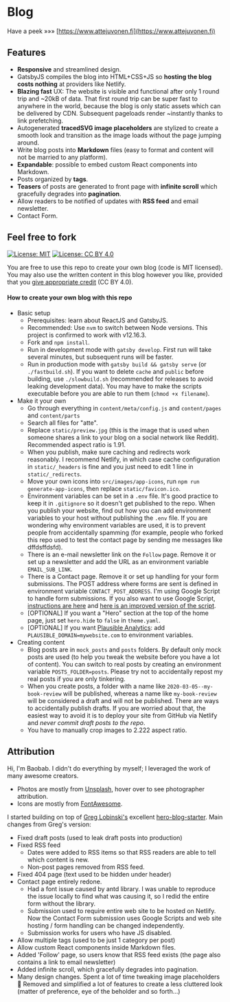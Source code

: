 # Blog

Have a peek »»» [https://www.attejuvonen.fi](https://www.attejuvonen.fi)

## Features

- **Responsive** and streamlined design.
- GatsbyJS compiles the blog into HTML+CSS+JS so **hosting the blog costs nothing** at providers like Netlify.
- **Blazing fast** UX: The website is visible and functional after only 1 round trip and ~20kB of data. That first round trip can be super fast to anywhere in the world, because the blog is only static assets which can be delivered by CDN. Subsequent pageloads render ~instantly thanks to link prefetching.
- Autogenerated **tracedSVG image placeholders** are stylized to create a smooth look and transition as the image loads without the page jumping around.
- Write blog posts into **Markdown** files (easy to format and content will not be married to any platform).
- **Expandable**: possible to embed custom React components into Markdown.
- Posts organized by **tags**.
- **Teasers** of posts are generated to front page with **infinite scroll** which gracefully degrades into **pagination**.
- Allow readers to be notified of updates with **RSS feed** and email newsletter.
- Contact Form.

## Feel free to fork

[![License: MIT](badge-mit.svg)](https://opensource.org/licenses/MIT)
[![License: CC BY 4.0](badge-cc.svg)](https://creativecommons.org/licenses/by/4.0/)

You are free to use this repo to create your own blog (code is MIT licensed). You may also use the written content in this blog however you like, provided that you [give appropriate credit](https://creativecommons.org/licenses/by/4.0) (CC BY 4.0).

#### How to create your own blog with this repo

- Basic setup
    - Prerequisites: learn about ReactJS and GatsbyJS.
    - Recommended: Use `nvm` to switch between Node versions. This project is confirmed to work with v12.16.3.
    - Fork and `npm install`.
    - Run in development mode with `gatsby develop`. First run will take several minutes, but subsequent runs will be faster.
    - Run in production mode with `gatsby build && gatsby serve` (or `./fastbuild.sh`). If you want to delete `cache` and `public` before building, use `./slowbuild.sh` (recommended for releases to avoid leaking development data). You may have to make the scripts executable before you are able to run them (`chmod +x filename`).
- Make it your own
    - Go through everything in `content/meta/config.js` and `content/pages` and `content/parts`
    - Search all files for "atte".
    - Replace `static/preview.jpg` (this is the image that is used when someone shares a link to your blog on a social network like Reddit). Recommended aspect ratio is 1.91.
    - When you publish, make sure caching and redirects work reasonably. I recommend Netlify, in which case cache configuration in `static/_headers` is fine and you just need to edit 1 line in `static/_redirects`.
    - Move your own icons into `src/images/app-icons`, run `npm run generate-app-icons`, then replace `static/favicon.ico`.
    - Environment variables can be set in a `.env` file. It's good practice to keep it in `.gitignore` so it doesn't get published to the repo. When you publish your website, find out how you can add environment variables to your host without publishing the `.env` file. If you are wondering why environment variables are used, it is to prevent people from accidentally spamming (for example, people who forked this repo used to test the contact page by sending me messages like dffdsffdsfd).
    - There is an e-mail newsletter link on the `Follow` page. Remove it or set up a newsletter and add the URL as an environment variable `EMAIL_SUB_LINK`.
    - There is a Contact page. Remove it or set up handling for your form submissions. The POST address where forms are sent is defined in environment variable `CONTACT_POST_ADDRESS`. I'm using Google Script to handle form submissions. If you also want to use Google Script, [instructions are here](https://github.com/dwyl/learn-to-send-email-via-google-script-html-no-server) and [here is an improved version of the script](handleFormSubmission.gs). 
    - [OPTIONAL] If you want a "Hero" section at the top of the home page, just set `hero.hide` to `false` in `theme.yaml`.
    - [OPTIONAL] If you want [Plausible Analytics](https://plausible.io/): add `PLAUSIBLE_DOMAIN=mywebsite.com` to environment variables.
- Creating content
    - Blog posts are in `mock_posts` and `posts` folders. By default only mock posts are used (to help you tweak the website before you have a lot of content). You can switch to real posts by creating an environment variable `POSTS_FOLDER=posts`. Please try not to accidentally repost my real posts if you are only tinkering.
    - When you create posts, a folder with a name like `2020-03-05--my-book-review` will be published, whereas a name like `my-book-review` will be considered a draft and will not be published. There are ways to accidentally publish drafts. If you are worried about that, the easiest way to avoid it is to deploy your site from GitHub via Netlify and _never commit draft posts to the repo_.
    - You have to manually crop images to 2.222 aspect ratio.

## Attribution

Hi, I'm Baobab. I didn't do everything by myself; I leveraged the work of many awesome creators.

- Photos are mostly from [Unsplash](https://www.unsplash.com/), hover over to see photographer attribution.
- Icons are mostly from [FontAwesome](https://origin.fontawesome.com/).

I started building on top of [Greg Lobinski's](https://github.com/greglobinski) excellent [hero-blog-starter](https://github.com/greglobinski/gatsby-starter-hero-blog/). Main changes from Greg's version:

- Fixed draft posts (used to leak draft posts into production)
- Fixed RSS feed
    - Dates were added to RSS items so that RSS readers are able to tell which content is new.
    - Non-post pages removed from RSS feed.
- Fixed 404 page (text used to be hidden under header)
- Contact page entirely redone.
    - Had a font issue caused by antd library. I was unable to reproduce the issue locally to find what was causing it, so I redid the entire form without the library.
    - Submission used to require entire web site to be hosted on Netlify. Now the Contact Form submission uses Google Scripts and web site hosting / form handling can be changed independently.
    - Submission works for users who have JS disabled.
- Allow multiple tags (used to be just 1 category per post)
- Allow custom React components inside Markdown files.
- Added 'Follow' page, so users know that RSS feed exists (the page also contains a link to email newsletter)
- Added infinite scroll, which gracefully degrades into pagination.
- Many design changes. Spent a lot of time tweaking image placeholders :gem: Removed and simplified a lot of features to create a less cluttered look (matter of preference, eye of the beholder and so forth...)


